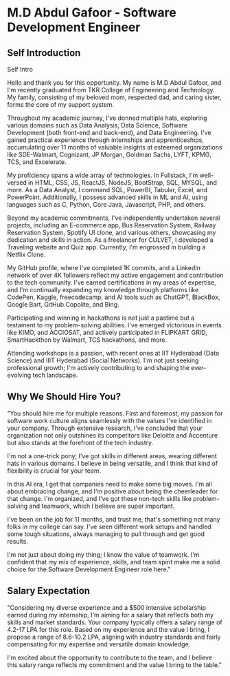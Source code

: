 # M.D Abdul Gafoor - Software Development Engineer

## Self Introduction

Self Intro


Hello and thank you for this opportunity.
My name is M.D Abdul Gafoor, and I'm recently graduated from TKR College of Engineering and Technology. My family, consisting of my beloved mom, respected dad, and caring sister, forms the core of my support system.

Throughout my academic journey, I've donned multiple hats, exploring various domains such as Data Analysis, Data Science, Software Development (both front-end and back-end), and Data Engineering. I've gained practical experience through internships and apprenticeships, accumulating over 11 months of valuable insights at esteemed organizations like SDE-Walmart, Cognizant, JP Morgan, Goldman Sachs, LYFT, KPMG, TCS, and Excelerate.

My proficiency spans a wide array of technologies. In Fullstack, I'm well-versed in HTML, CSS, JS, ReactJS, NodeJS, BootStrap, SQL, MYSQL, and more. As a Data Analyst, I command SQL, PowerBI, Tabular, Excel, and PowerPoint. Additionally, I possess advanced skills in ML and AI, using languages such as C, Python, Core Java, Javascript, PHP, and others.

Beyond my academic commitments, I've independently undertaken several projects, including an E-commerce app, Bus Reservation System, Railway Reservation System, Spotify UI clone, and various others, showcasing my dedication and skills in action. As a freelancer for CULVET, I developed a Traveling website and Quiz app. Currently, I'm engrossed in building a Netflix Clone.

My GitHub profile, where I've completed 1K commits, and a LinkedIn network of over 4K followers reflect my active engagement and contribution to the tech community. I've earned certifications in my areas of expertise, and I'm continually expanding my knowledge through platforms like CodePen, Kaggle, freecodecamp, and AI tools such as ChatGPT, BlackBox, Google Bart, GitHub Copolite, and Bing.

Participating and winning in hackathons is not just a pastime but a testament to my problem-solving abilities. I've emerged victorious in events like KIMO, and ACCIOSAT, and actively participated in FLIPKART GRID, SmartHackthon by Walmart, TCS hackathons, and more.

Attending workshops is a passion, with recent ones at IIT Hyderabad (Data Science) and IIIT Hyderabad (Social Networks). I'm not just seeking professional growth; I'm actively contributing to and shaping the ever-evolving tech landscape.



## Why We Should Hire You?


"You should hire me for multiple reasons. First and foremost, my passion for software work culture aligns seamlessly with the values I've identified in your company. Through extensive research, I've concluded that your organization not only outshines its competitors like Deloitte and Accenture but also stands at the forefront of the tech industry.

I'm not a one-trick pony; I've got skills in different areas, wearing different hats in various domains. I believe in being versatile, and I think that kind of flexibility is crucial for your team.

In this AI era, I get that companies need to make some big moves. I'm all about embracing change, and I'm positive about being the cheerleader for that change. I'm organized, and I've got these non-tech skills like problem-solving and teamwork, which I believe are super important.

I've been on the job for 11 months, and trust me, that's something not many folks in my college can say. I've seen different work setups and handled some tough situations, always managing to pull through and get good results.

I'm not just about doing my thing; I know the value of teamwork. I'm confident that my mix of experience, skills, and team spirit make me a solid choice for the Software Development Engineer role here."


## Salary Expectation

"Considering my diverse experience and a $500 intensive scholarship earned during my internship, I'm aiming for a salary that reflects both my skills and market standards. Your company typically offers a salary range of 4.2-17 LPA for this role. Based on my experience and the value I bring, I propose a range of 8.6-10.2 LPA, aligning with industry standards and fairly compensating for my expertise and versatile domain knowledge.

I'm excited about the opportunity to contribute to the team, and I believe this salary range reflects my commitment and the value I bring to the table."
